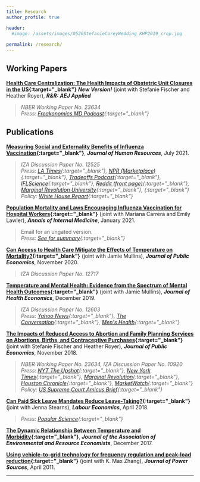 ```yaml
---
title: Research
author_profile: true

header:
  #image: /assets/images/0520StefanieCoreyWedding_KHP2019_crop.jpg
  
permalink: /research/
---
```


## Working Papers
 **[Health Care Centralization: The Health Impacts of Obstetric Unit Closures in the US](/assets/docs/frw_reduced_form_manuscript_AEJ_R1.pdf){:target="_blank"}** ***New Version!*** (joint with Stefanie Fischer and Heather Royer), ***R&R: AEJ Applied***
> *NBER Working Paper No. 23634*\
> *Press: [Freakonomics MD Podcast](https://freakonomics.com/podcast/what-happens-when-a-hospital-closes/){:target="_blank"}*


## Publications

**[Measuring Social and Externality Benefits of Influenza Vaccination](/assets/docs/Revision_White_Flu_June2019.pdf){:target="_blank"}**, ***Journal of Human Resources***, July 2021.
> *IZA Discussion Paper No. 12525*\
> *Press: [LA Times](https://www.latimes.com/opinion/op-ed/la-oe-ayers-flu-shots-20181112-story.html?_amp=true){:target="_blank"}, [NPR (Marketplace)](https://www.marketplace.org/2021/05/28/how-effective-are-employer-vaccine-mandates/){:target="_blank"}, [Tradeoffs Podcast](https://tradeoffs.org/2021/05/20/calling-the-shots-should-employers-mandate-covid-vaccines/){:target="_blank"}, [IFLScience](https://www.iflscience.com/health-and-medicine/just-a-one-percent-increase-in-flu-shots-could-save-hundreds-of-lives-/){:target="_blank"}, [Reddit (front page)](https://www.reddit.com/r/science/comments/d6dpu1/flu_vaccination_in_the_us_substantially_reduces/){:target="_blank"}, [Marginal Revolution University](https://www.youtube.com/watch?ab_channel=MarginalRevolutionUniversity&feature=youtu.be&v=2EFG6dvtQ6M){:target="_blank"}, [](){:target="_blank"}*\
> *Policy: [White House Report](https://www.whitehouse.gov/wp-content/uploads/2021/10/Vaccination-Requirements-Report.pdf){:target="_blank"}*

**[Population Mortality and Laws Encouraging Influenza Vaccination for Hospital Workers](https://www.acpjournals.org/doi/10.7326/M20-0413){:target="_blank"}** (joint with Mariana Carrera and Emily Lawler), ***Annals of Internal Medicine***, January 2021.
> Email for an ungated version.\
*Press: [See for summary](https://annals.altmetric.com/details/97097476/news){:target="_blank"}*

**[Can Access to Health Care Mitigate the Effects of Temperature on Mortality?](/assets/docs/EnvInt_MullinsWhite_JPubE_RR2.pdf){:target="_blank"}** (joint with Jamie Mullins), ***Journal of Public Economics***, November 2020.
> *IZA Discussion Paper No. 12717*

**[Temperature and Mental Health: Evidence from the Spectrum of Mental Health Outcomes](/assets/docs/Weather_MH_R%26R_V13.pdf){:target="_blank"}** (joint with Jamie Mullins), ***Journal of Health Economics***, December 2019.
> *IZA Discussion Paper No. 12603*\
> *Press: [Yahoo News](https://news.yahoo.com/hotter-weather-brings-more-stress-180146567.html){:target="_blank"}, [The Conversation](https://theconversation.com/as-heatwaves-become-more-extreme-which-jobs-are-riskiest-151841){:target="_blank"}, [Men's Health](https://www.menshealth.com/health/a34919033/happiest-cities-in-america/){:target="_blank"}*
 
**[The Impacts of Reduced Access to Abortion and Family Planning Services on Abortions, Births, and Contraceptive Purchases](/assets/docs/Abortion_v21.pdf){:target="_blank"}** (joint with Stefanie Fischer and Heather Royer), ***Journal of Public Economics***, November 2018.
> *NBER Working Paper No. 23634, IZA Discussion Paper No. 10920*\
> *Press: [NYT The Upshot](https://www.nytimes.com/interactive/2019/07/18/upshot/roe-v-wade-abortion-maps-planned-parenthood.html?mtrref=www.nytimes.com&mtrref=www.nytimes.com&gwh=A499654C4F13DA63E11C9DBDDDBBE942&gwt=pay&assetType=PAYWALL){:target="_blank"}, [New York Times](https://drive.google.com/file/d/1NmMqDfwAdqKMr2RttZgEjG0U4B2NFdFy/view){:target="_blank"}, [Marginal Revolution](https://marginalrevolution.com/marginalrevolution/2021/12/earlier-data-on-texas-abortion-restrictions.html#comments){:target="_blank"}, [Houston Chronicle](https://www.houstonchronicle.com/business/texanomics/article/Study-Texas-abortion-restrictions-boosted-birth-11720119.php){:target="_blank"}, [MarketWatch](https://www.marketwatch.com/story/what-happened-to-birth-rates-after-texas-restricted-access-to-abortion-2017-08-01){:target="_blank"}*\
> *Policy: [US Supreme Court Amicus Brief](https://www.supremecourt.gov/DocketPDF/19/19-1392/193084/20210920175559884_19-1392bsacEconomists.pdf){:target="_blank"}*

 **[Can Paid Sick Leave Mandates Reduce Leave-Taking?](/assets/docs/Labour_Revision_20Sept2017.pdf){:target="_blank"}** (joint with Jenna Stearns), ***Labour Economics***, April 2018.
> *Press: [Popular Science](https://www.popsci.com/story/science/healthcare-paid-sick-leave-coronavirus/){:target="_blank"}*

 **[The Dynamic Relationship Between Temperature and Morbidity](/assets/docs/White_JAERE_Revised_3.pdf){:target="_blank"}**, ***Journal of the Association of Environmental and Resource Economists***, December 2017.

 **[Using vehicle-to-grid technology for frequency regulation and peak-load reduction](https://www.sciencedirect.com/science/article/abs/pii/S0378775310019142){:target="_blank"}** (joint with K. Max Zhang), ***Journal of Power Sources***, April 2011.

---


